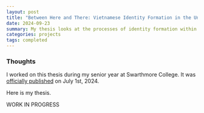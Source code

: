 ```yaml
---
layout: post
title: "Between Here and There: Vietnamese Identity Formation in the United States"
date: 2024-09-23
summary: My thesis looks at the processes of identity formation within the Vietnamese diasporic community, who sought refuge in the United States shortly after the end of the Vietnam War in 1975. It draws on semi-structured interviews with Vietnamese community members from Arizona and California, textual analysis of Vietnamese magazines and written work by Vietnamese writers, and auto-ethnography informed by my family history and personal experiences in the Vietnamese community. My analysis brings together insights from different scholarly traditions that explore identity, memory, materiality, and migration. 
categories: projects
tags: completed
---
```


### Thoughts

I worked on this thesis during my senior year at Swarthmore College. It was [officially published](https://works.swarthmore.edu/theses/936/) on July 1st, 2024. 

Here is my thesis. 

WORK IN PROGRESS

